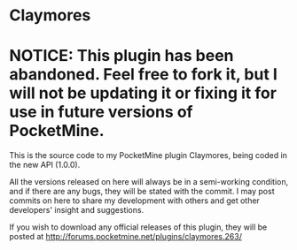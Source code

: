 Claymores
=========

# NOTICE: This plugin has been abandoned. Feel free to fork it, but I will not be updating it or fixing it for use in future versions of PocketMine.

This is the source code to my PocketMine plugin Claymores, being coded in the new API (1.0.0).

All the versions released on here will always be in a semi-working condition, and if there are any bugs, they will be stated with the commit. I may post commits on here to share my development with others and get other developers' insight and suggestions.

If you wish to download any official releases of this plugin, they will be posted at http://forums.pocketmine.net/plugins/claymores.263/
